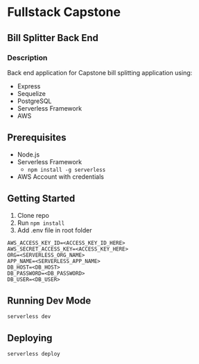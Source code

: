 # Fullstack Capstone
## Bill Splitter Back End

### Description
Back end application for Capstone bill splitting application using:
- Express
- Sequelize
- PostgreSQL
- Serverless Framework
- AWS

## Prerequisites
- Node.js
- Serverless Framework
  - `npm install -g serverless`
- AWS Account with credentials

## Getting Started
1. Clone repo
2. Run `npm install`
3. Add .env file in root folder
```
AWS_ACCESS_KEY_ID=<ACCESS_KEY_ID_HERE>
AWS_SECRET_ACCESS_KEY=<ACCESS_KEY_HERE>
ORG=<SERVERLESS_ORG_NAME>
APP_NAME=<SERVERLESS_APP_NAME>
DB_HOST=<DB_HOST>
DB_PASSWORD=<DB_PASSWORD>
DB_USER=<DB_USER>
```

## Running Dev Mode
`serverless dev`

## Deploying
`serverless deploy`

